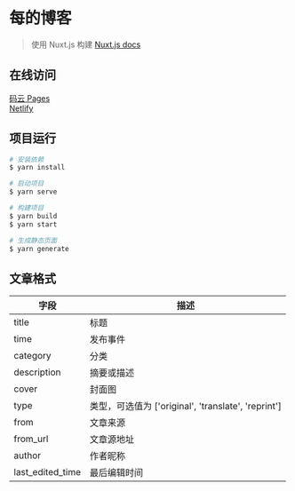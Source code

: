 # 每的博客

> 使用 Nuxt.js 构建 [Nuxt.js docs](https://nuxtjs.org)

## 在线访问

[码云 Pages](https://chinesee.gitee.io/blog-nuxt/)  
[Netlify](https://hrspider.netlify.app/)

## 项目运行

``` bash
# 安装依赖
$ yarn install

# 启动项目
$ yarn serve

# 构建项目
$ yarn build
$ yarn start

# 生成静态页面
$ yarn generate
```

## 文章格式

字段 | 描述
---- | ---
title | 标题
time | 发布事件
category | 分类
description | 摘要或描述
cover | 封面图
type | 类型，可选值为 ['original', 'translate', 'reprint']
from | 文章来源
from_url | 文章源地址
author | 作者昵称
last_edited_time | 最后编辑时间
